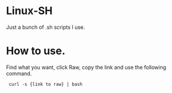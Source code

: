 # Linux-SH
Just a bunch of .sh scripts I use.

# How to use.
Find what you want, click Raw, copy the link and use the following command.

``` curl -s {link to raw} | bash```

